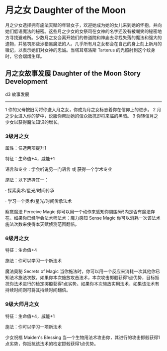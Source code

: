# 月之女 Daughter of the Moon

月之少女选择拥有施法天赋的年轻女子，欢迎她成为她的女儿来到她的怀抱，并向她们低语魔法的秘密。这些月之少女的女祭司在女神的名字还没有被嘲笑的秘密地方寻找避难所。少数月之女会离开她们的修道院和神庙去寻找失落的魔法和强大的遗物，并惩罚那些涉猎黑魔法的人。几乎所有月之女都会在自己的身上刻上新月的徽记，以表示她们对女神的忠诚。当塔耳塔洛斯
Tarterus 的光照射到这个纹身时，它会熠熠生辉。

## 月之女故事发展 Daughter of the Moon Story Development

  d3   故事发展
  ---- --------------------------------------------------------------------
  1    你的父母按旧习将你送入月之女，你成为月之女标志着你在信仰上的进步。
  2    月之少女进入你的梦中，说服你帮助她的信众抵抗即将来临的黑暗。
  3    你转信月之少女以获得魔法知识的增长。

### 3级月之女

属性：任选两项提升1

特征：生命值+4，威能+1

语言和专业：学会听说另一门语言 或 获得一个学术专业

施法：以下选择其一：

· 探索奥术/星光/时间传承

· 学习一个奥术/星光/时间传承法术

察觉魔法 Perceive Magic
你可以用一个动作来感知你周围5码内是否有魔法存在。如果你已经学会法术师法术：魔力感知
Sense Magic 你可以消耗一次该法术施法次数来使得本天赋侦测范围翻倍。

### 6级月之女

特征：生命值+4

施法：你可以学习一个新法术

魔法奥秘 Secrets of Magic
当你施法时，你可以用一个反应来消耗一次其他你已知法术施法次数。如果你本次施放攻击法术，本次攻击掷骰获得1点优势，目标抵抗你法术进行的检定掷骰获得1点劣势。如果你本次施放实用法术，如果该法术有持续时间则可将其持续时间翻倍。

### 9级大师月之女

特征：生命值+4，威能+1

施法：你可以学习一项新法术

少女祝福 Maiden's Blessing
当一个生物用法术攻击你，其进行的攻击掷骰获得1点劣势，你抵抗该法术的检定掷骰获得1点优势。
